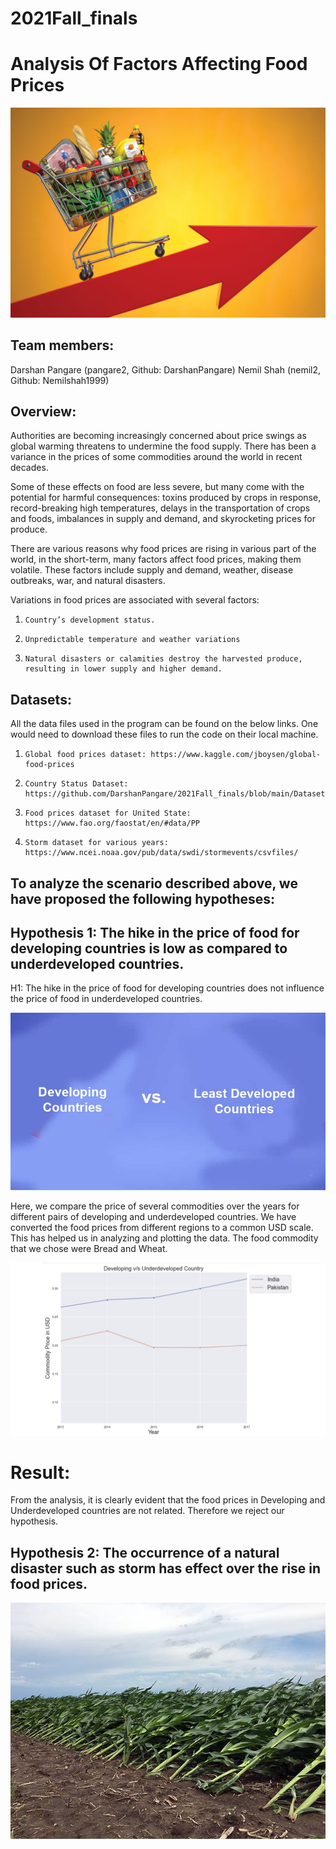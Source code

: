 # 2021Fall_finals
# Analysis Of Factors Affecting Food Prices

![](Images/GroceryInflation.jpeg)

## Team members: 

Darshan Pangare (pangare2, Github: DarshanPangare)
Nemil Shah (nemil2, Github: Nemilshah1999)


## Overview: 

Authorities are becoming increasingly concerned about price swings as global warming threatens to undermine the food supply. There has been a variance in the prices of some commodities around the world in recent decades. 

Some of these effects on food are less severe, but many come with the potential for harmful consequences: toxins produced by crops in response, record-breaking high temperatures, delays in the transportation of crops and foods, imbalances in supply and demand, and skyrocketing prices for produce.

There are various reasons why food prices are rising in various part of the world, in the short-term, many factors affect food prices, making them volatile. These factors include supply and demand, weather, disease outbreaks, war, and natural disasters.



Variations in food prices are associated with several factors:

1.     Country’s development status.

2.     Unpredictable temperature and weather variations

3.     Natural disasters or calamities destroy the harvested produce, resulting in lower supply and higher demand.



## Datasets:

All the data files used in the program can be found on the below links. One would need to download these files to run the code on their local machine.

1.     Global food prices dataset: https://www.kaggle.com/jboysen/global-food-prices

2.     Country Status Dataset: https://github.com/DarshanPangare/2021Fall_finals/blob/main/Dataset/Country_status_price.xlsx

3.     Food prices dataset for United State: https://www.fao.org/faostat/en/#data/PP

4.     Storm dataset for various years: https://www.ncei.noaa.gov/pub/data/swdi/stormevents/csvfiles/



## To analyze the scenario described above, we have proposed the following hypotheses:

## Hypothesis 1: The hike in the price of food for developing countries is low as compared to underdeveloped countries.

H1: The hike in the price of food for developing countries does not influence the price of food in underdeveloped countries.


![](Images/1developing_under.jpeg)

Here, we compare the price of several commodities over the years for different pairs of developing and underdeveloped countries. We have converted the food prices from different regions to a common USD scale. This has helped us in analyzing and plotting the data. The food commodity that we chose were Bread and Wheat. 

![](Images/Ind_Pak.png)

# Result:

From the analysis, it is clearly evident that the food prices in Developing and Underdeveloped countries are not related.
Therefore we reject our hypothesis.


## Hypothesis 2: The occurrence of a natural disaster such as storm has effect over the rise in food prices.

![](Images/storm.jpeg)



